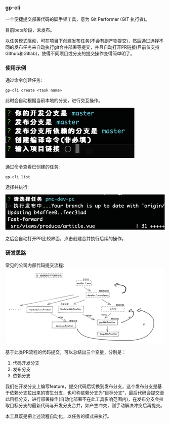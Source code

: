 <!--
 * @Author: ShawnPhang
 * @LastEditors: ShawnPhang
 * @Description: 
 * @Date: 2021-07-22 16:48:12
 * @LastEditTime: 2021-07-26 17:49:09
 * @site: book.palxp.com / blog.palxp.com
-->

### gp-cli

一个便捷提交部署代码的脚手架工具，意为 Git Performer (GIT 执行者)。

目前beta阶段，未发布。

以任务模式驱动，可在项目下创建发布任务(不会有副产物提交)，然后通过选择不同的发布任务来自动执行git合并部署等提交，并且自动打开PR链接(目前仅支持Github和Gitlab)，使得不同项目或分支的提交操作变得简单明了。

### 使用示例

通过命令创建任务: 
```
gp-cli create <task name>
```

此时会自动根据当前本地的分支，进行交互操作。

![](../../images/plugins/2021-07-26-5.27.02.png)

通过命令查看已创建的任务: 

```
gp-cli list
```

选择并执行: 

![](../../images/plugins/2021-07-26-5.31.41.png)

之后会自动打开PR比较界面，点击创建合并执行后续的操作。

### 研发思路

常见的公司内部代码提交流程:
![](../../images/plugins/2021-07-23.png)

基于此类PR流程的代码提交，可以总结出三个变量，分别是：

1. 代码开发分支
2. 发布分支
3. 依赖分支

我们在开发分支上编写feature，提交代码后切换到发布分支，这个发布分支是基于依赖分支拉出来的寄生分支，也可称依赖分支为“目标分支”，最后代码会提交至此目标分支，进行部署操作(自动化部署不在此工具影响范围内)，在发布分支会拉取目标分支的最新代码与开发分支合并，如产生冲突，则手动解决冲突后再提交。

本工具既是把上述流程自动化，以任务的模式来执行。